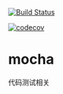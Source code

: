 [![Build Status](https://www.travis-ci.org/LTMana/mocha.svg?branch=master)](https://www.travis-ci.org/LTMana/mocha)

[![codecov](https://codecov.io/gh/LTMana/mocha/branch/master/graph/badge.svg)](https://codecov.io/gh/LTMana/mocha)

# mocha
代码测试相关

